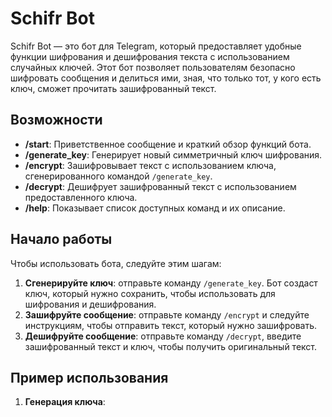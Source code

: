 # Schifr Bot

Schifr Bot — это бот для Telegram, который предоставляет удобные функции шифрования и дешифрования текста с использованием случайных ключей. Этот бот позволяет пользователям безопасно шифровать сообщения и делиться ими, зная, что только тот, у кого есть ключ, сможет прочитать зашифрованный текст.

## Возможности

- **/start**: Приветственное сообщение и краткий обзор функций бота.
- **/generate_key**: Генерирует новый симметричный ключ шифрования.
- **/encrypt**: Зашифровывает текст с использованием ключа, сгенерированного командой `/generate_key`.
- **/decrypt**: Дешифрует зашифрованный текст с использованием предоставленного ключа.
- **/help**: Показывает список доступных команд и их описание.

## Начало работы

Чтобы использовать бота, следуйте этим шагам:

1. **Сгенерируйте ключ**: отправьте команду `/generate_key`. Бот создаст ключ, который нужно сохранить, чтобы использовать для шифрования и дешифрования.
2. **Зашифруйте сообщение**: отправьте команду `/encrypt` и следуйте инструкциям, чтобы отправить текст, который нужно зашифровать.
3. **Дешифруйте сообщение**: отправьте команду `/decrypt`, введите зашифрованный текст и ключ, чтобы получить оригинальный текст.

## Пример использования

1. **Генерация ключа**:

